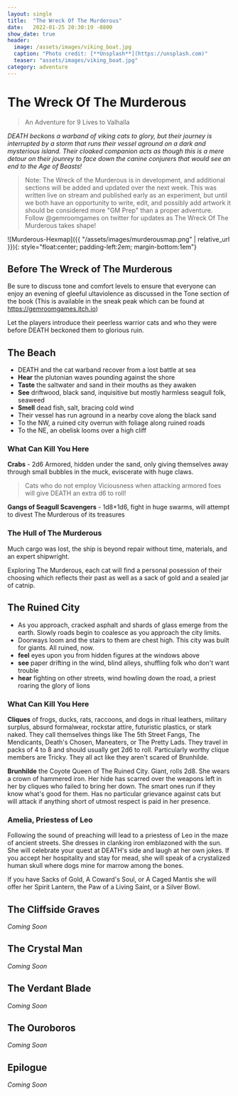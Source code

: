 ```yaml
---
layout: single
title:  "The Wreck Of The Murderous"
date:   2022-01-25 20:30:19 -0800
show_date: true
header:
  image: /assets/images/viking_boat.jpg
  caption: "Photo credit: [**Unsplash**](https://unsplash.com)"
  teaser: "assets/images/viking_boat.jpg"
category: adventure
---
```


# The Wreck Of The Murderous
> An Adventure for 9 Lives to Valhalla

_DEATH beckons a warband of viking cats to glory, but their journey is interrupted by a storm that runs their vessel aground on a dark and mysterious island. Their cloaked companion acts as though this is a mere detour on their jounrey to face down the canine conjurers that would see an end to the Age of Beasts!_

> Note: The Wreck of the Murderous is in development, and additional sections will be added and updated over the next week. This was written live on stream and published early as an experiment, but until we both have an opportunity to write, edit, and possibly add artwork it should be considered more "GM Prep" than a proper adventure. Follow @gemroomgames on twitter for updates as The Wreck Of The Murderous takes shape!

![Murderous-Hexmap]({{ "/assets/images/murderousmap.png" | relative_url }}){: style="float:center; padding-left:2em; margin-bottom:1em"}

## Before The Wreck of The Murderous

Be sure to discuss tone and comfort levels to ensure that everyone can enjoy an evening of gleeful ultaviolence as discussed in the Tone section of the book (This is available in the sneak peak which can be found at https://gemroomgames.itch.io)

Let the players introduce their peerless warrior cats and who they were before DEATH beckoned them to glorious ruin.

## The Beach

+ DEATH and the cat warband recover from a lost battle at sea
+ **Hear** the plutonian waves pounding against the shore
+ **Taste** the saltwater and sand in their mouths as they awaken
+ **See** driftwood, black sand, inquisitive but mostly harmless seagull folk, seaweed
+ **Smell** dead fish, salt, bracing cold wind
+ Their vessel has run aground in a nearby cove along the black sand
+ To the NW, a ruined city overrun with foliage along ruined roads
+ To the NE, an obelisk looms over a high cliff

### What Can Kill You Here

**Crabs** - 2d6 Armored, hidden under the sand, only giving themselves away through small bubbles in the muck, eviscerate with huge claws.

> Cats who do not employ Viciousness when attacking armored foes will give DEATH an extra d6 to roll!

**Gangs of Seagull Scavengers** - 1d8+1d6, fight in huge swarms, will attempt to divest The Murderous of its treasures

### The Hull of The Murderous

Much cargo was lost, the ship is beyond repair without time, materials, and an expert shipwright.

Exploring The Murderous, each cat will find a personal posession of their choosing which reflects their past as well as a sack of gold and a sealed jar of catnip.

## The Ruined City

+ As you approach, cracked asphalt and shards of glass emerge from the earth. Slowly roads begin to coalesce as you approach the city limits.
+ Doorways loom and the stairs to them are chest high. This city was built for giants. All ruined, now.
+ **feel** eyes upon you from hidden figures at the windows above
+ **see** paper drifting in the wind, blind alleys, shuffling folk who don't want trouble
+ **hear** fighting on other streets, wind howling down the road, a priest roaring the glory of lions

### What Can Kill You Here
**Cliques** of frogs, ducks, rats, raccoons, and dogs in ritual leathers, military surplus, absurd formalwear, rockstar attire, futuristic plastics, or stark naked. They call themselves things like The 5th Street Fangs, The Mendicants, Death's Chosen, Maneaters, or The Pretty Lads. They travel in packs of 4 to 8 and should usually get 2d6 to roll. Particularly worthy clique members are Tricky. They all act like they aren't scared of Brunhilde.

**Brunhilde** the Coyote Queen of The Ruined City. Giant, rolls 2d8. She wears a crown of hammered iron. Her hide has scarred over the weapons left in her by cliques who failed to bring her down. The smart ones run if they know what's good for them. Has no particular grievance against cats but will attack if anything short of utmost respect is paid in her presence.

### Amelia, Priestess of Leo
Following the sound of preaching will lead to a priestess of Leo in the maze of ancient streets. She dresses in clanking iron emblazoned with the sun. She will celebrate your quest at DEATH's side and laugh at her own jokes. If you accept her hospitality and stay for mead, she will speak of a crystalized human skull where dogs mine for marrow among the bones.

If you have Sacks of Gold, A Coward's Soul, or A Caged Mantis she will offer her Spirit Lantern, the Paw of a Living Saint, or a Silver Bowl.

## The Cliffside Graves
_Coming Soon_

## The Crystal Man
_Coming Soon_

## The Verdant Blade
_Coming Soon_

## The Ouroboros
_Coming Soon_

## Epilogue
_Coming Soon_
